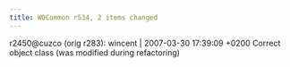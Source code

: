 ```yaml
---
title: WOCommon r534, 2 items changed
---
```


r2450@cuzco (orig r283): wincent | 2007-03-30 17:39:09 +0200 Correct object class (was modified during refactoring)
